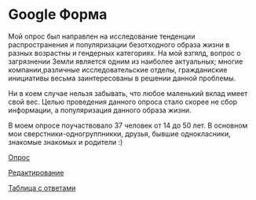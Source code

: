 # Google Форма 

Мой опрос был направлен на исследование тенденции распространения и популяризации безотходного образа жизни в разных возрастны и гендерных категориях.
На мой взгялд, вопрос о загрязнении Земли является одним из наиболее актуальных; многие компании,различные исследовательские отделы, гражданиские инициативы весьма заинтересованы в решении данной проблемы. 

Ни в коем случае нельзя забывать, что любое маленький вклад имеет свой вес. 
Целью проведения данного опроса стало скорее не сбор информации, а популяризация данного образа жизни. 

В моем опросе поучаствовало 37 человек от 14 до 50 лет. В основном мои сверстники-одногруппникки, друзья, бывшие однокласники, знакомые знакомых и родители :)


[Опрос](https://goo.gl/forms/21VAmAydTNRESnRy2)

[Редактирование](https://docs.google.com/forms/d/1yFIbT_ar-GT8DrzJS754pD0qfDh57V8sCpwEQ9AraXI/edit?usp=sharing)

[Таблица с ответами](https://docs.google.com/spreadsheets/d/1s0AYDeUVT9pKqrKt-NiJmjriK1SoNbgxj5abuYO-Ab4/edit?usp=sharing)
